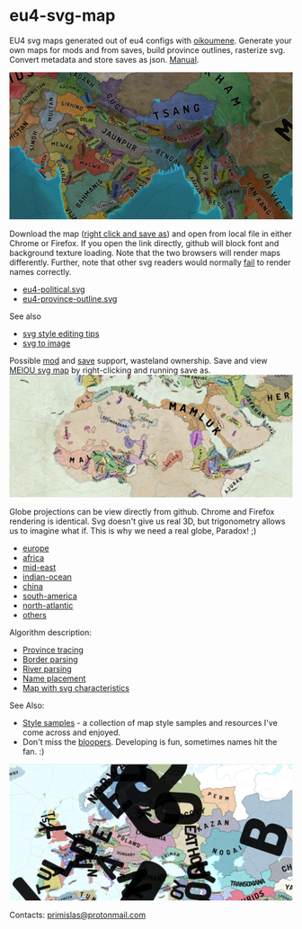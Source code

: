 # eu4-svg-map
EU4 svg maps generated out of eu4 configs with [oikoumene](https://github.com/primislas/oikoumene).
Generate your own maps for mods and from saves, build province outlines, rasterize svg. Convert metadata
and store saves as json. [Manual](https://github.com/primislas/oikoumene/blob/master/docs/pages/tools.md).

![](docs/images/banner.png)

Download the map ([right click and save as](https://raw.githubusercontent.com/primislas/eu4-svg-map/master/maps/1.30.0/eu4-political.svg)) 
and open from local file in either Chrome or Firefox. 
If you open the link directly, github will block font and background texture loading. 
Note that the two browsers will render maps differently. Further, note
that other svg readers would normally [fail](docs/pages/svg-rendering.md)
to render names correctly.
* <a href="https://raw.githubusercontent.com/primislas/eu4-svg-map/master/maps/1.30.0/eu4-political.svg" download>eu4-political.svg</a>
* <a href="https://raw.githubusercontent.com/primislas/eu4-svg-map/master/maps/1.30.0/eu4-province-outline.svg" download>eu4-province-outline.svg</a>

See also
* [svg style editing tips](docs/pages/svg-style.md)
* [svg to image](docs/pages/svg-rasterization.md)

Possible [mod](docs/images/mod-support.png) and [save](docs/images/save-and-wastelands.png) support, 
wasteland ownership. Save and view <a href="https://raw.githubusercontent.com/primislas/eu4-svg-map/master/maps/meiou/eu4-meiou-political.svg" download>MEIOU svg map</a>
by right-clicking and running save as.
![](docs/images/mod-meiou-political-paper-sample.png)

Globe projections can be view directly from github. Chrome and Firefox rendering is identical.
Svg doesn't give us real 3D, but trigonometry allows us to imagine what if.
This is why we need a real globe, Paradox! ;)
* [europe](https://raw.githubusercontent.com/primislas/eu4-svg-map/master/maps/globe/globe-europe.svg)
* [africa](https://raw.githubusercontent.com/primislas/eu4-svg-map/master/maps/globe/globe-africa.svg)
* [mid-east](https://raw.githubusercontent.com/primislas/eu4-svg-map/master/maps/globe/globe-mid-east.svg)
* [indian-ocean](https://raw.githubusercontent.com/primislas/eu4-svg-map/master/maps/globe/globe-indian-ocean.svg)
* [china](https://raw.githubusercontent.com/primislas/eu4-svg-map/master/maps/globe/globe-china.svg)
* [south-america](https://raw.githubusercontent.com/primislas/eu4-svg-map/master/maps/globe/globe-america-south.svg)
* [north-atlantic](https://raw.githubusercontent.com/primislas/eu4-svg-map/69ff5e1d843b103f4dee002518a1c3d5355f8087/maps/globe/globe-atlantic-north.svg)
* [others](maps/globe)

Algorithm description:
* [Province tracing](docs/pages/province-tracing.md)
* [Border parsing](docs/pages/border-parsing.md)
* [River parsing](docs/pages/river-parsing.md)
* [Name placement](docs/pages/name-placement.md)
* [Map with svg characteristics](docs/pages/svg-rendering.md)

See Also:
* [Style samples](docs/pages/style-samples.md) - a collection of map style samples and resources 
I've come across and enjoyed.
* Don't miss the [bloopers](bloopers). Developing is fun,
sometimes names hit the fan. :)

![hit-the-fan](bloopers/names-hit-the-fan.png)

Contacts: primislas@protonmail.com
